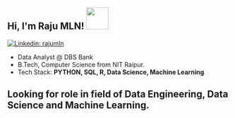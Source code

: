 <h2> Hi, I'm Raju MLN! <img src="https://media.giphy.com/media/du3J3cXyzhj75IOgvA/giphy.gif" width="50"></h2>


[![Linkedin: rajumln](https://img.shields.io/badge/-rajumln-blue?style=flat-square&logo=Linkedin&logoColor=white&link=https://www.linkedin.com/in/raju-m-l-n/)](https://www.linkedin.com/in/raju-m-l-n/)
 
* Data Analyst @ DBS Bank
* B.Tech, Computer Science from NIT Raipur.
* Tech Stack: <b> PYTHON, SQL, R, Data Science, Machine Learning</b> 

Looking for role in field of Data Engineering, Data Science and Machine Learning.
---





